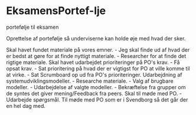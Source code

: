 # EksamensPortef-lje
portefølje til eksamen

Oprettelse af portefølje så underviserne kan holde øje med hvad der sker.


Skal havet fundet materiale på vores emner.
	- Jeg skal finde ud af hvad der er bedst at gøre for at finde nyttigt materiale.
	- Researcher for at finde det rigtige materiale.
Skal havet udarbejdet prioriteringer på PO's krav.
	- Få opsat krav.
	- Sat prioritering på hvad der er vigtigst for PO at ville komme til at virke.
	- Sat Scrumboard op ud fra PO's prioriteringer.
Udarbejdning af systemudviklingsmodeller.
	- Researche materiale.
	- Valg af brugbare modeller.
	- Udarbejdelse af valgte modeller.
	- Bekræftelse fra grupper om de syntes det giver mening/Feedback fra peers.
Skal til møde med PO. 
	- Udarbejde spørgsmål.
Til møde med PO som er i Svendborg så det går der en hel dag med.
